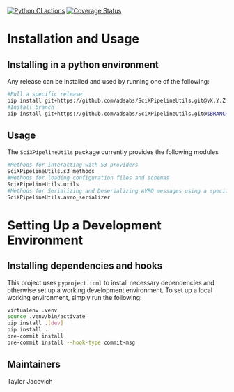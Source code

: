 [![Python CI actions](https://github.com/adsabs/SciXPipelineUtils/actions/workflows/python_actions.yml/badge.svg)](https://github.com/adsabs/SciXPipelineUtils/actions/workflows/python_actions.yml) [![Coverage Status](https://coveralls.io/repos/github/adsabs/SciXPipelineUtils/badge.svg?branch=main)](https://coveralls.io/github/adsabs/SciXPipelineUtils?branch=main)

# Installation and Usage

## Installing in a python environment
Any release can be installed and used by running one of the following:

```bash
#Pull a specific release
pip install git+https://github.com/adsabs/SciXPipelineUtils.git@vX.Y.Z
#Install branch
pip install git+https://github.com/adsabs/SciXPipelineUtils.git@$BRANCH_NAME
```

## Usage
The `SciXPipelineUtils` package currently provides the following modules
```python
#Methods for interacting with S3 providers
SciXPipelineUtils.s3_methods
#Methods for loading configuration files and schemas
SciXPipelineUtils.utils
#Methods for Serializing and Deserializing AVRO messages using a specified schema
SciXPipelineUtils.avro_serializer
```

# Setting Up a Development Environment
## Installing dependencies and hooks
This project uses `pyproject.toml` to install necessary dependencies and otherwise set up a working development environment. To set up a local working environment, simply run the following:
```bash
virtualenv .venv
source .venv/bin/activate
pip install .[dev]
pip install .
pre-commit install
pre-commit install --hook-type commit-msg
```

## Maintainers

Taylor Jacovich
